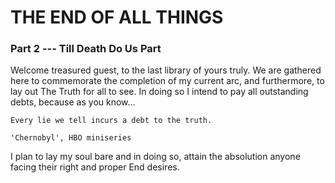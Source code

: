# THE END OF ALL THINGS
### Part 2 --- Till Death Do Us Part
Welcome treasured guest, to the last library of yours truly. We are gathered here to commemorate the completion of my current arc, and furthermore, to lay out The Truth for all to see. In doing so I intend to pay all outstanding debts, because as you know...
```
Every lie we tell incurs a debt to the truth.

'Chernobyl', HBO miniseries
```
I plan to lay my soul bare and in doing so, attain the absolution anyone facing their right and proper End desires.